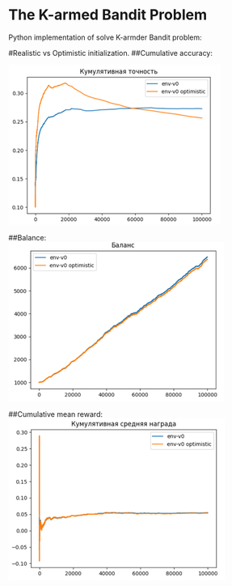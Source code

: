 # The K-armed Bandit Problem
Python implementation of solve K-armder Bandit problem:

#Realistic vs Optimistic initialization.
##Cumulative accuracy:

![Cum_acc](results/cum_acc.png)

##Balance:
![Cum_acc](results/balance.png)

##Cumulative mean reward:
![Cum_acc](results/cum_mean_reward.png)


